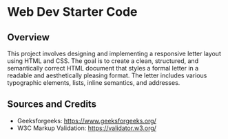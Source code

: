 # Web Dev Starter Code

## Overview

This project involves designing and implementing a responsive letter layout using HTML and CSS. The goal is to create a clean, structured, and semantically correct HTML document that styles a formal letter in a readable and aesthetically pleasing format. The letter includes various typographic elements, lists, inline semantics, and addresses.

## Sources and Credits

- Geeksforgeeks: https://www.geeksforgeeks.org/
- W3C Markup Validation: https://validator.w3.org/